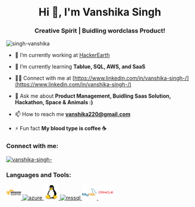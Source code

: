 <h1 align="center">Hi 👋, I'm Vanshika Singh</h1>
<h3 align="center">Creative Spirit | Buidling wordclass Product!</h3>

<p align="left"> <img src="https://komarev.com/ghpvc/?username=singh-vanshika&label=Profile%20views&color=0e75b6&style=flat" alt="singh-vanshika" /> </p>

- 🔭 I’m currently working at [HackerEarth](www.hackerearth.com)

- 🌱 I’m currently learning **Tablue, SQL, AWS, and SaaS**

- 👨‍💻 Connect with me at [https://www.linkedin.com/in/vanshika-singh-/](https://www.linkedin.com/in/vanshika-singh-/)

- 💬 Ask me about **Product Management, Buidling Saas Solution, Hackathon, Space & Animals :)**

- 📫 How to reach me **vanshika220@gmail.com**

- ⚡ Fun fact **My blood type is coffee ☕**

<h3 align="left">Connect with me:</h3>
<p align="left">
<a href="https://linkedin.com/in/vanshika-singh-" target="blank"><img align="center" src="https://raw.githubusercontent.com/rahuldkjain/github-profile-readme-generator/master/src/images/icons/Social/linked-in-alt.svg" alt="vanshika-singh-" height="30" width="40" /></a>
</p>

<h3 align="left">Languages and Tools:</h3>
<p align="left"> <a href="https://aws.amazon.com" target="_blank"> <img src="https://raw.githubusercontent.com/devicons/devicon/master/icons/amazonwebservices/amazonwebservices-original-wordmark.svg" alt="aws" width="40" height="40"/> </a> <a href="https://azure.microsoft.com/en-in/" target="_blank"> <img src="https://www.vectorlogo.zone/logos/microsoft_azure/microsoft_azure-icon.svg" alt="azure" width="40" height="40"/> </a> <a href="https://www.linux.org/" target="_blank"> <img src="https://raw.githubusercontent.com/devicons/devicon/master/icons/linux/linux-original.svg" alt="linux" width="40" height="40"/> </a> <a href="https://www.microsoft.com/en-us/sql-server" target="_blank"> <img src="https://www.svgrepo.com/show/303229/microsoft-sql-server-logo.svg" alt="mssql" width="40" height="40"/> </a> <a href="https://www.mysql.com/" target="_blank"> <img src="https://raw.githubusercontent.com/devicons/devicon/master/icons/mysql/mysql-original-wordmark.svg" alt="mysql" width="40" height="40"/> </a> <a href="https://www.oracle.com/" target="_blank"> <img src="https://raw.githubusercontent.com/devicons/devicon/master/icons/oracle/oracle-original.svg" alt="oracle" width="40" height="40"/> </a> </p>

